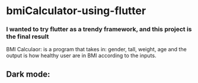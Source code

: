 # bmiCalculator-using-flutter

### I wanted to try flutter as a trendy framework, and this project is the final result

BMI Calculaor: is a program that takes in: gender, tall, weight, age and the output is how healthy user are in BMI according to the inputs.

## Dark mode:
<img />
